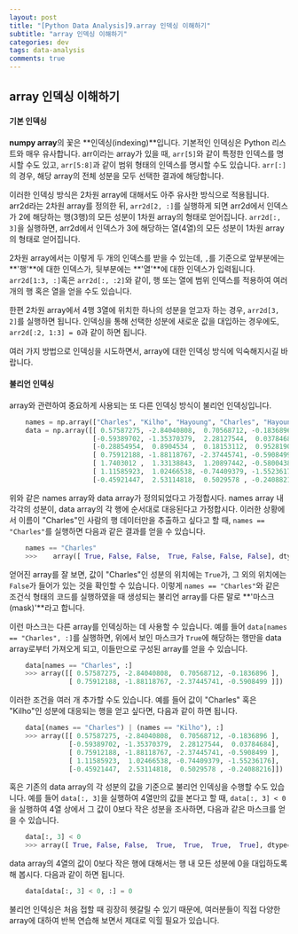 ```yaml
---
layout: post
title: "[Python Data Analysis]9.array 인덱싱 이해하기"
subtitle: "array 인덱싱 이해하기"
categories: dev
tags: data-analysis
comments: true
---
```


## array 인덱싱 이해하기

#### 기본 인덱싱

**numpy array**의 꽃은 **인덱싱(indexing)**입니다. 기본적인 인덱싱은 Python 리스트와 매우 유사합니다. arr이라는 array가 있을 때, `arr[5]`와 같이 특정한 인덱스를 명시할 수도 있고, `arr[5:8]`과 같이 범위 형태의 인덱스를 명시할 수도 있습니다. `arr[:]`의 경우, 해당 array의 전체 성분을 모두 선택한 결과에 해당합니다.


이러한 인덱싱 방식은 2차원 array에 대해서도 아주 유사한 방식으로 적용됩니다. arr2d라는 2차원 array를 정의한 뒤, `arr2d[2, :]`를 실행하게 되면 arr2d에서 인덱스가 2에 해당하는 행(3행)의 모든 성분이 1차원 array의 형태로 얻어집니다. `arr2d[:, 3]`을 실행하면, arr2d에서 인덱스가 3에 해당하는 열(4열)의 모든 성분이 1차원 array의 형태로 얻어집니다.


2차원 array에서는 이렇게 두 개의 인덱스를 받을 수 있는데, `,`를 기준으로 앞부분에는 **'행'**에 대한 인덱스가, 뒷부분에는 **'열'**에 대한 인덱스가 입력됩니다. `arr2d[1:3, :]`혹은 `arr2d[:, :2]`와 같이, 행 또는 열에 범위 인덱스를 적용하여 여러 개의 행 혹은 열을 얻을 수도 있습니다.


한편 2차원 array에서 4행 3열에 위치한 하나의 성분을 얻고자 하는 경우, `arr2d[3, 2]`를 실행하면 됩니다. 인덱싱을 통해 선택한 성분에 새로운 값을 대입하는 경우에도, `arr2d[:2, 1:3] = 0`과 같이 하면 됩니다.


여러 가지 방법으로 인덱싱을 시도하면서, array에 대한 인덱싱 방식에 익숙해지시길 바랍니다.


#### 불리언 인덱싱

array와 관련하여 중요하게 사용되는 또 다른 인덱싱 방식이 불리언 인덱싱입니다.

```python
    names = np.array(["Charles", "Kilho", "Hayoung", "Charles", "Hayoung", "Kilho", "Kilho"])
    data = np.array([[ 0.57587275, -2.84040808,  0.70568712, -0.1836896 ],
                     [-0.59389702, -1.35370379,  2.28127544,  0.03784684],
                     [-0.28854954,  0.8904534 ,  0.18153112,  0.95281901],
                     [ 0.75912188, -1.88118767, -2.37445741, -0.5908499 ],
                     [ 1.7403012 ,  1.33138843,  1.20897442, -0.58004389],
                     [ 1.11585923,  1.02466538, -0.74409379, -1.55236176],
                     [-0.45921447,  2.53114818,  0.5029578 , -0.24088216]])
```
위와 같은 names array와 data array가 정의되었다고 가정합시다. names array 내 각각의 성분이, data array의 각 행에 순서대로 대응된다고 가정합시다. 이러한 상황에서 이름이 "Charles"인 사람의 행 데이터만을 추출하고 싶다고 할 때, `names == "Charles"`를 실행하면 다음과 같은 결과를 얻을 수 있습니다.

```python
    names == "Charles"
    >>>    array([ True, False, False,  True, False, False, False], dtype=bool)
```
얻어진 array를 잘 보면, 값이 "Charles"인 성분의 위치에는 `True`가, 그 외의 위치에는 `False`가 들어가 있는 것을 확인할 수 있습니다. 이렇게 `names == "Charles"`와 같은 조건식 형태의 코드를 실행하였을 때 생성되는 불리언 array를 다른 말로 **'마스크(mask)'**라고 합니다.


이런 마스크는 다른 array를 인덱싱하는 데 사용할 수 있습니다. 예를 들어 `data[names == "Charles", :]`를 실행하면, 위에서 보인 마스크가 `True`에 해당하는 행만을 data array로부터 가져오게 되고, 이들만으로 구성된 array를 얻을 수 있습니다.

```python
    data[names == "Charles", :]
    >>> array([[ 0.57587275, -2.84040808,  0.70568712, -0.1836896 ],
               [ 0.75912188, -1.88118767, -2.37445741, -0.5908499 ]])
```
이러한 조건을 여러 개 추가할 수도 있습니다. 예를 들어 값이 "Charles" 혹은 "Kilho"인 성분에 대응되는 행을 얻고 싶다면, 다음과 같이 하면 됩니다.

```python
    data[(names == "Charles") | (names == "Kilho"), :]
    >>> array([[ 0.57587275, -2.84040808,  0.70568712, -0.1836896 ],
               [-0.59389702, -1.35370379,  2.28127544,  0.03784684],
               [ 0.75912188, -1.88118767, -2.37445741, -0.5908499 ],
               [ 1.11585923,  1.02466538, -0.74409379, -1.55236176],
               [-0.45921447,  2.53114818,  0.5029578 , -0.24088216]])
```
혹은 기존의 data array의 각 성분의 값을 기준으로 불리언 인덱싱을 수행할 수도 있습니다. 예를 들어 `data[:, 3]`을 실행하여 4열만의 값을 본다고 할 때, `data[:, 3] < 0`을 실행하여 4열 상에서 그 값이 0보다 작은 성분을 조사하면, 다음과 같은 마스크를 얻을 수 있습니다.

```python
    data[:, 3] < 0
    >>> array([ True, False, False,  True,  True,  True,  True], dtype=bool)
```
data array의 4열의 값이 0보다 작은 행에 대해서는 행 내 모든 성분에 0을 대입하도록 해 봅시다. 다음과 같이 하면 됩니다.

```python
    data[data[:, 3] < 0, :] = 0
```
불리언 인덱싱은 처음 접할 때 굉장히 헷갈릴 수 있기 때문에, 여러분들이 직접 다양한 array에 대하여 반복 연습해 보면서 제대로 익힐 필요가 있습니다.